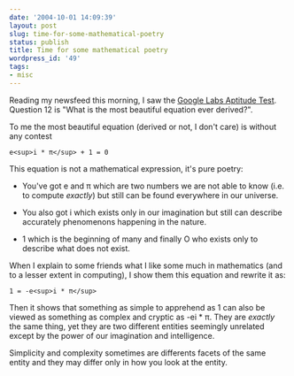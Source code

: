 ```yaml
---
date: '2004-10-01 14:09:39'
layout: post
slug: time-for-some-mathematical-poetry
status: publish
title: Time for some mathematical poetry
wordpress_id: '49'
tags:
- misc
---
```


Reading my newsfeed this morning, I saw the [Google Labs Aptitude Test](http://www.google.com/googleblog/2004/09/pencils-down-people.html).
Question 12 is "What is the most beautiful equation ever derived?".




To me the most beautiful equation (derived or not, I don't care) is without any contest


    
    e<sup>i * π</sup> + 1 = 0



This equation is not a mathematical expression, it's pure poetry:






  * You've got e and π which are two numbers we are not able to know (i.e. to compute _exactly_) but still can be found everywhere in our universe.


  * You also got i which exists only in our imagination but still can describe accurately phenomenons happening in the nature.


  * 1 which is the beginning of many and finally O who exists only to describe what does not exist.




When I explain to some friends what I like some much in mathematics (and to a lesser extent in computing), I show them this equation and rewrite it as:




    
    1 = -e<sup>i * π</sup>





Then it shows that something as simple to apprehend as 1 can also be viewed as something as  complex and cryptic as -ei * π. They are _exactly_ the same thing, yet they are two different entities seemingly unrelated except by the power of our imagination and intelligence.




Simplicity and complexity sometimes are differents facets of the same entity and they may differ only in how you look at the entity.
